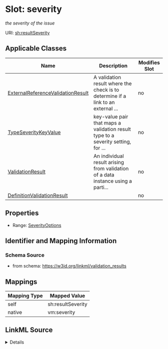 

# Slot: severity


_the severity of the issue_





URI: [sh:resultSeverity](http://www.w3.org/ns/shacl#resultSeverity)



<!-- no inheritance hierarchy -->





## Applicable Classes

| Name | Description | Modifies Slot |
| --- | --- | --- |
| [ExternalReferenceValidationResult](ExternalReferenceValidationResult.md) | A validation result where the check is to determine if a link to an external ... |  no  |
| [TypeSeverityKeyValue](TypeSeverityKeyValue.md) | key-value pair that maps a validation result type to a severity setting, for ... |  no  |
| [ValidationResult](ValidationResult.md) | An individual result arising from validation of a data instance using a parti... |  no  |
| [DefinitionValidationResult](DefinitionValidationResult.md) |  |  no  |







## Properties

* Range: [SeverityOptions](SeverityOptions.md)





## Identifier and Mapping Information







### Schema Source


* from schema: https://w3id.org/linkml/validation_results




## Mappings

| Mapping Type | Mapped Value |
| ---  | ---  |
| self | sh:resultSeverity |
| native | vm:severity |




## LinkML Source

<details>
```yaml
name: severity
description: the severity of the issue
from_schema: https://w3id.org/linkml/validation_results
rank: 1000
slot_uri: sh:resultSeverity
alias: severity
domain_of:
- TypeSeverityKeyValue
- ValidationResult
range: severity_options

```
</details>